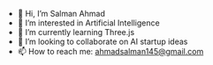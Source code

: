 - 👋 Hi, I’m Salman Ahmad
- 👀 I’m interested in Artificial Intelligence
- 🌱 I’m currently learning Three.js
- 💞️ I’m looking to collaborate on AI startup ideas
- 📫 How to reach me: ahmadsalman145@gmail.com

<!---
salman-git/salman-git is a ✨ special ✨ repository because its `README.md` (this file) appears on your GitHub profile.
You can click the Preview link to take a look at your changes.
--->
